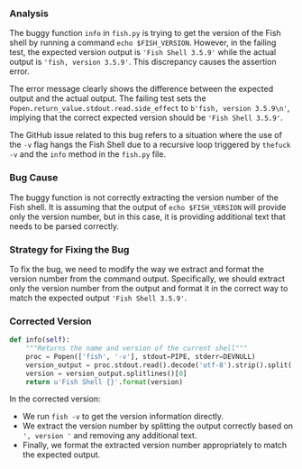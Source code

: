 ### Analysis
The buggy function `info` in `fish.py` is trying to get the version of the Fish shell by running a command `echo $FISH_VERSION`. However, in the failing test, the expected version output is `'Fish Shell 3.5.9'` while the actual output is `'fish, version 3.5.9'`. This discrepancy causes the assertion error.

The error message clearly shows the difference between the expected output and the actual output. The failing test sets the `Popen.return_value.stdout.read.side_effect` to `b'fish, version 3.5.9\n'`, implying that the correct expected version should be `'Fish Shell 3.5.9'`.

The GitHub issue related to this bug refers to a situation where the use of the `-v` flag hangs the Fish Shell due to a recursive loop triggered by `thefuck -v` and the `info` method in the `fish.py` file.

### Bug Cause
The buggy function is not correctly extracting the version number of the Fish shell. It is assuming that the output of `echo $FISH_VERSION` will provide only the version number, but in this case, it is providing additional text that needs to be parsed correctly.

### Strategy for Fixing the Bug
To fix the bug, we need to modify the way we extract and format the version number from the command output. Specifically, we should extract only the version number from the output and format it in the correct way to match the expected output `'Fish Shell 3.5.9'`.

### Corrected Version
```python
def info(self):
    """Returns the name and version of the current shell"""
    proc = Popen(['fish', '-v'], stdout=PIPE, stderr=DEVNULL)
    version_output = proc.stdout.read().decode('utf-8').strip().split(', version ')[1]
    version = version_output.splitlines()[0]
    return u'Fish Shell {}'.format(version)
``` 

In the corrected version:
- We run `fish -v` to get the version information directly.
- We extract the version number by splitting the output correctly based on `', version '` and removing any additional text.
- Finally, we format the extracted version number appropriately to match the expected output.